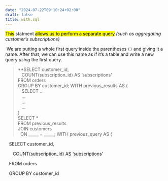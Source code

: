 ```yaml
---
date: "2024-07-22T09:10:24+02:00"
draft: false
title: with.sql
---
```


<mark class="hltr-pomarancza">This</mark> statment
<mark class="hltr-pomarancza">allows us to perform a separate
query</mark> *(such as aggregating customer’s subscriptions)*

 We are putting a whole first query inside the parentheses `()` and
giving it a name. After that, we can use this name as if it’s a table
and write a new query *using* the first query.

> \*\*SELECT customer_id,  
>    COUNT(subscription_id) AS ‘subscriptions’  
> FROM orders  
> GROUP BY customer_id; WITH previous_results AS (  
>    SELECT …  
>    …  
>    …  
>    …  
> )  
> SELECT \*  
> FROM previous_results  
> JOIN customers  
>   ON \_\_\_\_\_ = \_\_\_\_\_; WITH previous_query AS (

   SELECT customer_id,

      COUNT(subscription_id) AS ‘subscriptions’

   FROM orders

   GROUP BY customer_id
